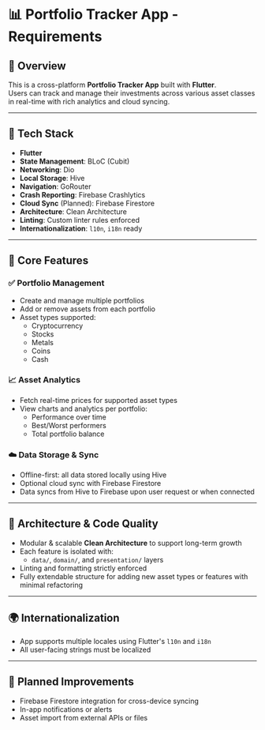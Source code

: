 # 📊 Portfolio Tracker App - Requirements

## 🧭 Overview
This is a cross-platform **Portfolio Tracker App** built with **Flutter**.  
Users can track and manage their investments across various asset classes in real-time with rich analytics and cloud syncing.

---

## 🧱 Tech Stack

- **Flutter**
- **State Management**: BLoC (Cubit)
- **Networking**: Dio
- **Local Storage**: Hive
- **Navigation**: GoRouter
- **Crash Reporting**: Firebase Crashlytics
- **Cloud Sync** (Planned): Firebase Firestore
- **Architecture**: Clean Architecture
- **Linting**: Custom linter rules enforced
- **Internationalization**: `l10n`, `i18n` ready

---

## 🔑 Core Features

### ✅ Portfolio Management
- Create and manage multiple portfolios
- Add or remove assets from each portfolio
- Asset types supported:
  - Cryptocurrency
  - Stocks
  - Metals
  - Coins
  - Cash

### 📈 Asset Analytics
- Fetch real-time prices for supported asset types
- View charts and analytics per portfolio:
  - Performance over time
  - Best/Worst performers
  - Total portfolio balance

### ☁️ Data Storage & Sync
- Offline-first: all data stored locally using Hive
- Optional cloud sync with Firebase Firestore
- Data syncs from Hive to Firebase upon user request or when connected

---

## 🧩 Architecture & Code Quality

- Modular & scalable **Clean Architecture** to support long-term growth
- Each feature is isolated with:
  - `data/`, `domain/`, and `presentation/` layers
- Linting and formatting strictly enforced
- Fully extendable structure for adding new asset types or features with minimal refactoring

---

## 🌍 Internationalization

- App supports multiple locales using Flutter's `l10n` and `i18n`
- All user-facing strings must be localized

---

## 🚧 Planned Improvements

- Firebase Firestore integration for cross-device syncing
- In-app notifications or alerts
- Asset import from external APIs or files
